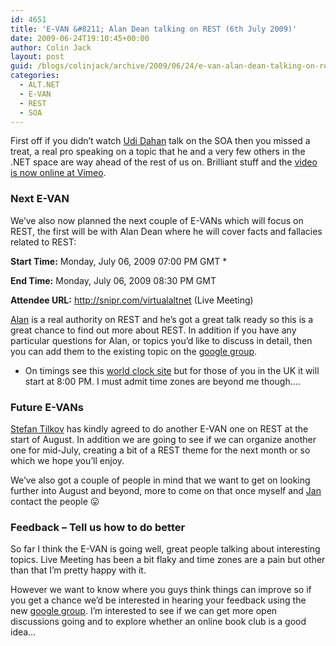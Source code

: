 ```yaml
---
id: 4651
title: 'E-VAN &#8211; Alan Dean talking on REST (6th July 2009)'
date: 2009-06-24T19:10:45+00:00
author: Colin Jack
layout: post
guid: /blogs/colinjack/archive/2009/06/24/e-van-alan-dean-talking-on-rest-6th-july-2009.aspx
categories:
  - ALT.NET
  - E-VAN
  - REST
  - SOA
---
```

First off if you didn&#8217;t watch [Udi Dahan](http://www.udidahan.com/?blog=true) talk on the SOA then you missed a treat, a real pro speaking on a topic that he and a very few others in the .NET space are way ahead of the rest of us on. Brilliant stuff and the [video is now online at Vimeo](http://vimeo.com/5022174).

### **Next E-VAN**

We&#8217;ve also now planned the next couple of E-VANs which will focus on REST, the first will be with Alan Dean where he will cover facts and fallacies related to REST:

**Start Time:** Monday, July 06, 2009 07:00 PM GMT *

**End Time:** Monday, July 06, 2009 08:30 PM GMT 

**Attendee URL:** <http://snipr.com/virtualaltnet> (Live Meeting) 

[Alan](http://alandean.blogspot.com/) is a real authority on REST and he&#8217;s got a great talk ready so this is a great chance to find out more about REST. In addition if you have any particular questions for Alan, or topics you&#8217;d like to discuss in detail, then you can add them to the existing topic on the [google group](http://groups.google.com/group/europevan/browse_thread/thread/8afe38a99d204e52#).

* On timings see this [world clock site](http://www.timeanddate.com/worldclock/) but for those of you in the UK it will start at 8:00 PM. I must admit time zones are beyond me though&#8230;.

### **Future E-VANs**

[Stefan Tilkov](http://www.innoq.com/blog/st/) has kindly agreed to do another E-VAN one on REST at the start of August. In addition we are going to see if we can organize another one for mid-July, creating a bit of a REST theme for the next month or so which we hope you&#8217;ll enjoy.

We&#8217;ve also got a couple of people in mind that we want to get on looking further into August and beyond, more to come on that once myself and [Jan](http://vanryswyckjan.blogspot.com/) contact the people 😛

### **Feedback &#8211; Tell us how to do better**

So far I think the E-VAN is going well, great people talking about interesting topics. Live Meeting has been a bit flaky and time zones are a pain but other than that I&#8217;m pretty happy with it. 

However we want to know where you guys think things can improve so if you get a chance we&#8217;d be interested in hearing your feedback using the new [google group](http://groups.google.com/group/europevan/topics?start=). I&#8217;m interested to see if we can get more open discussions going and to explore whether an online book club is a good idea&#8230;